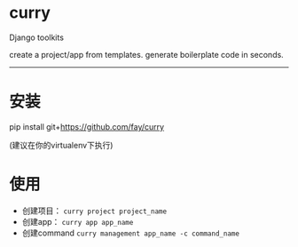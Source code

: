 curry
=====

Django toolkits

create a project/app from templates.
generate boilerplate code in seconds.

------------------------------------

安装
=====

pip install git+https://github.com/fay/curry

(建议在你的virtualenv下执行)

使用
====


* 创建项目： `curry project project_name`
* 创建app： `curry app app_name`
* 创建command `curry management app_name -c command_name`




